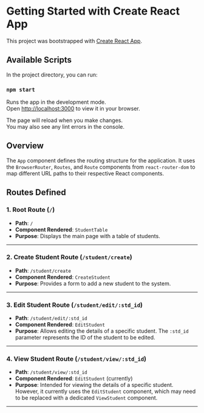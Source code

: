 # Getting Started with Create React App

This project was bootstrapped with [Create React App](https://github.com/facebook/create-react-app).

## Available Scripts

In the project directory, you can run:

### `npm start`

Runs the app in the development mode.\
Open [http://localhost:3000](http://localhost:3000) to view it in your browser.

The page will reload when you make changes.\
You may also see any lint errors in the console.
 

 ## Overview
The `App` component defines the routing structure for the application. It uses the `BrowserRouter`, `Routes`, and `Route` components from `react-router-dom` to map different URL paths to their respective React components.

## Routes Defined

### 1. **Root Route (`/`)**
- **Path**: `/`
- **Component Rendered**: `StudentTable`
- **Purpose**: Displays the main page with a table of students.

---

### 2. **Create Student Route (`/student/create`)**
- **Path**: `/student/create`
- **Component Rendered**: `CreateStudent`
- **Purpose**: Provides a form to add a new student to the system.

---

### 3. **Edit Student Route (`/student/edit/:std_id`)**
- **Path**: `/student/edit/:std_id`
- **Component Rendered**: `EditStudent`
- **Purpose**: Allows editing the details of a specific student. The `:std_id` parameter represents the ID of the student to be edited.

---

### 4. **View Student Route (`/student/view/:std_id`)**
- **Path**: `/student/view/:std_id`
- **Component Rendered**: `EditStudent` (currently)
- **Purpose**: Intended for viewing the details of a specific student. However, it currently uses the `EditStudent` component, which may need to be replaced with a dedicated `ViewStudent` component.

---
